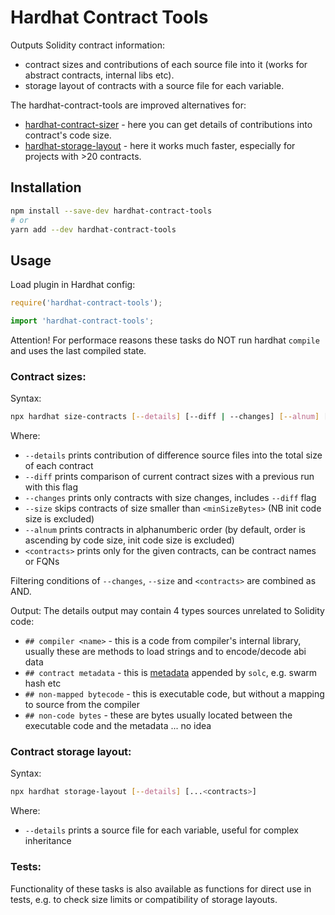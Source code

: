 # Hardhat Contract Tools

Outputs Solidity contract information:
* contract sizes and contributions of each source file into it (works for abstract contracts, internal libs etc).
* storage layout of contracts with a source file for each variable.

The hardhat-contract-tools are improved alternatives for:
* [hardhat-contract-sizer](https://github.com/ItsNickBarry/hardhat-contract-sizer/) - here you can get details of contributions into contract's code size.
* [hardhat-storage-layout](https://github.com/aurora-is-near/hardhat-storage-layout/) - here it works much faster, especially for projects with >20 contracts.


## Installation

```bash
npm install --save-dev hardhat-contract-tools
# or
yarn add --dev hardhat-contract-tools
```

## Usage

Load plugin in Hardhat config:

```javascript
require('hardhat-contract-tools');
```

```typescript
import 'hardhat-contract-tools';
```

Attention! For performace reasons these tasks do NOT run hardhat `compile` and uses the last compiled state. 

### Contract sizes:

Syntax:

```bash
npx hardhat size-contracts [--details] [--diff | --changes] [--alnum] [--size <minSizeBytes>] [...<contracts>]
```
Where:
* `--details` prints contribution of difference source files into the total size of each contract
* `--diff` prints comparison of current contract sizes with a previous run with this flag
* `--changes` prints only contracts with size changes, includes `--diff` flag
* `--size` skips contracts of size smaller than `<minSizeBytes>` (NB init code size is excluded)
* `--alnum` prints contracts in alphanumberic order (by default, order is ascending by code size, init code size is excluded)
* `<contracts>` prints only for the given contracts, can be contract names or FQNs

Filtering conditions of `--changes`, `--size` and `<contracts>` are combined as AND.

Output:
The details output may contain 4 types sources unrelated to Solidity code:
* `## compiler <name>` - this is a code from compiler's internal library, usually these are methods to load strings and to encode/decode abi data
* `## contract metadata` - this is [metadata](https://docs.soliditylang.org/en/v0.8.15/metadata.html) appended by `solc`, e.g. swarm hash etc
* `## non-mapped bytecode` - this is executable code, but without a mapping to source from the compiler 
* `## non-code bytes` - these are bytes usually located between the executable code and the metadata ... no idea 

### Contract storage layout:

Syntax:

```bash
npx hardhat storage-layout [--details] [...<contracts>]
```
Where:
* `--details` prints a source file for each variable, useful for complex inheritance


### Tests:
Functionality of these tasks is also available as functions for direct use in tests, e.g. to check size limits or compatibility of storage layouts.


